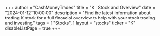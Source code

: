 +++
author = "CashMoneyTrades"
title = "K | Stock and Overview"
date = "2024-01-12T10:00:00"
description = "Find the latest information about trading K stock for a full financial overview to help with your stock trading and investing."
tags = [
   "Stocks",
]
layout = "stocks"
ticker = "K"
disableListPage = true
+++

